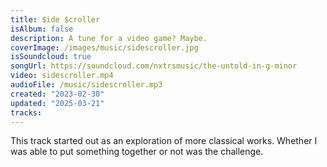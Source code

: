 ```yaml
---
title: $ide $croller
isAlbum: false
description: A tune for a video game? Maybe.
coverImage: /images/music/sidescroller.jpg
isSoundcloud: true
songUrl: https://soundcloud.com/nxtrsmusic/the-untold-in-g-minor
video: sidescroller.mp4
audioFile: /music/sidescroller.mp3
created: "2023-02-30"
updated: "2025-03-21"
tracks:
---
```


This track started out as an exploration of more classical works. Whether I was able to put something together or not was the challenge.
